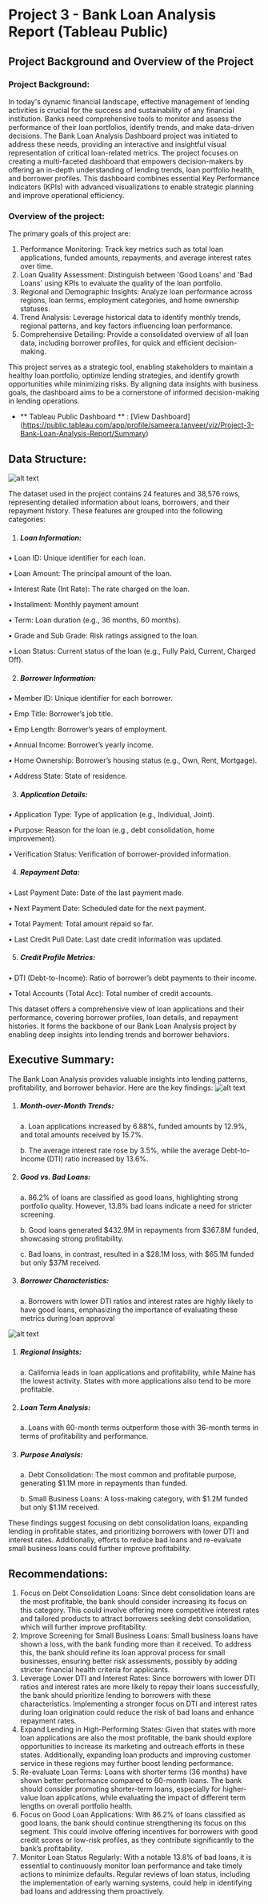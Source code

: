 # Project 3 - Bank Loan Analysis Report (Tableau Public)

## Project Background and Overview of the Project
### Project Background: 
In today's dynamic financial landscape, effective management of lending activities is crucial for the success and sustainability of any financial institution. 
Banks need comprehensive tools to monitor and assess the performance of their loan portfolios, identify trends, and make data-driven decisions.
The Bank Loan Analysis Dashboard project was initiated to address these needs, providing an interactive and insightful visual representation of critical loan-related metrics.
The project focuses on creating a multi-faceted dashboard that empowers decision-makers by offering an in-depth understanding of lending trends, loan portfolio health, and borrower profiles. 
This dashboard combines essential Key Performance Indicators (KPIs) with advanced visualizations to enable strategic planning and improve operational efficiency.

### Overview of the project:
The primary goals of this project are:
1.	Performance Monitoring: Track key metrics such as total loan applications, funded amounts, repayments, and average interest rates over time.
2.	Loan Quality Assessment: Distinguish between 'Good Loans' and 'Bad Loans' using KPIs to evaluate the quality of the loan portfolio.
3.	Regional and Demographic Insights: Analyze loan performance across regions, loan terms, employment categories, and home ownership statuses.
4.	Trend Analysis: Leverage historical data to identify monthly trends, regional patterns, and key factors influencing loan performance.
5.	Comprehensive Detailing: Provide a consolidated overview of all loan data, including borrower profiles, for quick and efficient decision-making.

This project serves as a strategic tool, enabling stakeholders to maintain a healthy loan portfolio, optimize lending strategies, and identify growth opportunities while minimizing risks. By aligning data insights with business goals, the dashboard aims to be a cornerstone of informed decision-making in lending operations.

- ** Tableau Public Dashboard ** : [View Dashboard] (https://public.tableau.com/app/profile/sameera.tanveer/viz/Project-3-Bank-Loan-Analysis-Report/Summary)

## Data Structure: 
![alt text](image.png)

The dataset used in the project contains 24 features and 38,576 rows, representing detailed information about loans, borrowers, and their repayment history. 
These features are grouped into the following categories:
1.	##### Loan Information:
   
•	Loan ID: Unique identifier for each loan.

•	Loan Amount: The principal amount of the loan.

•	Interest Rate (Int Rate): The rate charged on the loan.

•	Installment: Monthly payment amount

•	Term: Loan duration (e.g., 36 months, 60 months).

•	Grade and Sub Grade: Risk ratings assigned to the loan.

•	Loan Status: Current status of the loan (e.g., Fully Paid, Current, Charged Off).

2.	##### Borrower Information:
   
•	Member ID: Unique identifier for each borrower.

•	Emp Title: Borrower’s job title.

•	Emp Length: Borrower’s years of employment.

•	Annual Income: Borrower’s yearly income.

•	Home Ownership: Borrower’s housing status (e.g., Own, Rent, Mortgage).

•	Address State: State of residence.

3.	##### Application Details:
   
•	Application Type: Type of application (e.g., Individual, Joint).

•	Purpose: Reason for the loan (e.g., debt consolidation, home improvement).

•	Verification Status: Verification of borrower-provided information.

4.	##### Repayment Data:
   
•	Last Payment Date: Date of the last payment made.

•	Next Payment Date: Scheduled date for the next payment.

•	Total Payment: Total amount repaid so far.

•	Last Credit Pull Date: Last date credit information was updated.

5.	##### Credit Profile Metrics:
   
•	DTI (Debt-to-Income): Ratio of borrower’s debt payments to their income.

•	Total Accounts (Total Acc): Total number of credit accounts.

This dataset offers a comprehensive view of loan applications and their performance, covering borrower profiles, loan details, and repayment histories. It forms the backbone of our Bank Loan Analysis project by enabling deep insights into lending trends and borrower behaviors.

## Executive Summary: 

The Bank Loan Analysis provides valuable insights into lending patterns, profitability, and borrower behavior. 
Here are the key findings: 
![alt text](dashboard1.png)

1. ##### Month-over-Month Trends:
   
    a.	Loan applications increased by 6.88%, funded amounts by 12.9%, and total amounts received by 15.7%.
   
    b.	The average interest rate rose by 3.5%, while the average Debt-to-Income (DTI) ratio increased by 13.6%.

2. ##### Good vs. Bad Loans:
   
    a.	86.2% of loans are classified as good loans, highlighting strong portfolio quality. However, 13.8% bad loans indicate a need for stricter screening.
   
    b.	Good loans generated $432.9M in repayments from $367.8M funded, showcasing strong profitability.
   
    c.	Bad loans, in contrast, resulted in a $28.1M loss, with $65.1M funded but only $37M received.

3. ##### Borrower Characteristics:
   
    a.	Borrowers with lower DTI ratios and interest rates are highly likely to have good loans, emphasizing the importance of evaluating these metrics during loan approval

![alt text](dashboard2.png)

1. ##### Regional Insights:
   
    a.	California leads in loan applications and profitability, while Maine has the lowest activity. 
        States with more applications also tend to be more profitable.

2. ##### Loan Term Analysis:
   
    a.	Loans with 60-month terms outperform those with 36-month terms in terms of profitability and performance.

3. ##### Purpose Analysis:
   
    a.	Debt Consolidation: The most common and profitable purpose, generating $1.1M more in repayments than funded.
   
    b.	Small Business Loans: A loss-making category, with $1.2M funded but only $1.1M received.

These findings suggest focusing on debt consolidation loans, expanding lending in profitable states, and prioritizing borrowers with lower DTI and interest rates. Additionally, efforts to reduce bad loans and re-evaluate small business loans could further improve profitability.

## Recommendations: 
1.	Focus on Debt Consolidation Loans:
        Since debt consolidation loans are the most profitable, the bank should consider increasing its focus on this category. This could involve offering more competitive interest rates and tailored products to attract borrowers seeking debt consolidation, which will further improve profitability.
3.	Improve Screening for Small Business Loans:
        Small business loans have shown a loss, with the bank funding more than it received. To address this, the bank should refine its loan approval process for small businesses, ensuring better risk assessments, possibly by adding stricter financial health criteria for applicants.
4.	Leverage Lower DTI and Interest Rates:
        Since borrowers with lower DTI ratios and interest rates are more likely to repay their loans successfully, the bank should prioritize lending to borrowers with these characteristics. Implementing a stronger focus on DTI and interest rates during loan origination could reduce the risk of bad loans and enhance repayment rates.
5.	Expand Lending in High-Performing States:
        Given that states with more loan applications are also the most profitable, the bank should explore opportunities to increase its marketing and outreach efforts in these states. Additionally, expanding loan products and improving customer service in these regions may further boost lending performance.
6.	Re-evaluate Loan Terms:
        Loans with shorter terms (36 months) have shown better performance compared to 60-month loans. The bank should consider promoting shorter-term loans, especially for higher-value loan applications, while evaluating the impact of different term lengths on overall portfolio health.
7.	Focus on Good Loan Applications:
        With 86.2% of loans classified as good loans, the bank should continue strengthening its focus on this segment. This could involve offering incentives for borrowers with good credit scores or low-risk profiles, as they contribute significantly to the bank’s profitability.
8.	Monitor Loan Status Regularly:
        With a notable 13.8% of bad loans, it is essential to continuously monitor loan performance and take timely actions to minimize defaults. Regular reviews of loan status, including the implementation of early warning systems, could help in identifying bad loans and addressing them proactively.










